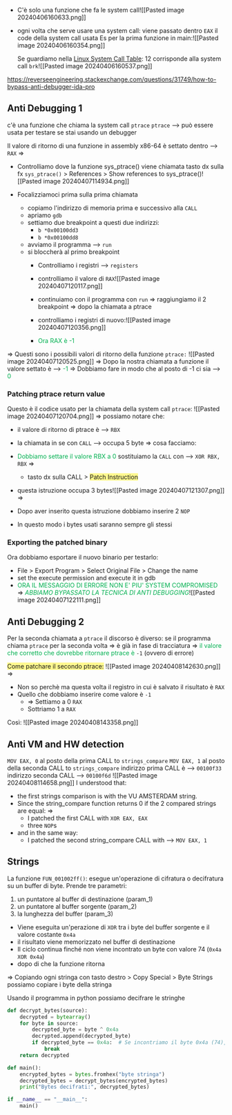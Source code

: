 - C'è solo una funzione che fa le system call![[Pasted image 20240406160633.png]]
- ogni volta che serve usare una system call:
  viene passato dentro `EAX` il code della system call usata
	Es per la prima funzione in main:![[Pasted image 20240406160354.png]]

	Se guardiamo nella  [Linux System Call Table](https://chromium.googlesource.com/chromiumos/docs/+/master/constants/syscalls.md#linux-system-call-table):
	12 corrisponde alla system call `brk`![[Pasted image 20240406160537.png]]


https://reverseengineering.stackexchange.com/questions/31749/how-to-bypass-anti-debugger-ida-pro


## Anti Debugging 1
c'è una funzione che chiama la system call `ptrace`
`ptrace` -->   può essere usata per testare se stai usando un debugger

Il valore di ritorno di una funzione in assembly x86-64 è settato dentro -->  `RAX`
=>
- Controlliamo dove la funzione sys_ptrace() viene chiamata
  tasto dx sulla fx `sys_ptrace()` > References > Show references to sys_ptrace()![[Pasted image 20240407114934.png]]

- Focalizziamoci prima sulla prima chiamata
	- copiamo l'indirizzo di memoria prima e successivo alla `CALL`
	- apriamo `gdb`
	- settiamo due breakpoint a questi due indirizzi:
		- `b *0x00100dd3`
		- `b *0x00100dd8` 
	- avviamo il programma -->  `run`
	- si bloccherà al primo breakpoint
		- Controlliamo i registri -->  `registers`
		- controlliamo il valore di `RAX`![[Pasted image 20240407120117.png]]
		- continuiamo con il programma con `run`      =>  raggiungiamo il 2 breakpoint
		  =>
		  dopo la chiamata a ptrace
		- controlliamo i registri di nuovo:![[Pasted image 20240407120356.png]]
		  
		- <span style="color:#00b050">Ora RAX è -1</span>

=>
Questi sono i possibili valori di ritorno della funzione `ptrace:`
![[Pasted image 20240407120525.png]]
=>
Dopo la nostra chiamata a funzione il valore settato è -->  <span style="color:#00b050">-1</span> 
=>
Dobbiamo fare in modo che al posto di -1 ci sia -->  <span style="color:#00b050">0</span>

### Patching ptrace return value
Questo è il codice usato per la chiamata della system call `ptrace`:
![[Pasted image 20240407120704.png]]
=>
possiamo notare che:
- il valore di ritorno di ptrace è -->  `RBX`  
- la chiamata in se con `CALL` -->  occupa 5 byte
=>
cosa facciamo:
- <span style="color:#00b050">Dobbiamo settare il valore RBX a 0</span>
  sostituiamo la `CALL` con -->  `XOR RBX, RBX`
  =>
	- tasto dx sulla CALL > <span style="background:#fff88f">Patch Instruction</span> 
- questa istruzione occupa 3 bytes![[Pasted image 20240407121307.png]]
  =>
- Dopo aver inserito questa istruzione dobbiamo inserire 2 `NOP`

- In questo modo i bytes usati saranno sempre gli stessi

### Exporting the patched binary
Ora dobbiamo esportare il nuovo binario per testarlo:
- File > Export Program > Select Original File > Change the name
- set the execute permission and execute it in gdb
- <span style="color:#00b050">ORA IL MESSAGGIO DI ERRORE NON E' PIU' SYSTEM COMPROMISED</span>
  =>
  _<span style="color:#00b050">ABBIAMO BYPASSATO LA TECNICA DI ANTI DEBUGGING</span>_![[Pasted image 20240407122111.png]]

## Anti Debugging 2
Per la seconda chiamata a `ptrace` il discorso è diverso:
se il programma chiama `ptrace` per la seconda volta
=>
è già in fase di tracciatura  =>  <span style="color:#00b050"> il valore che corretto che dovrebbe ritornare ptrace è</span> `-1`
                           (ovvero di errore)
                           
<span style="background:#fff88f"> Come patchare il secondo ptrace:</span>
![[Pasted image 20240408142630.png]]
=>
- Non so perchè ma questa volta il registro in cui è salvato il risultato è `RAX`
- Quello che dobbiamo inserire come valore è `-1`
	- => Settiamo a 0 `RAX`
	- Sottriamo 1 a `RAX`
	  
Così:
![[Pasted image 20240408143358.png]]
## Anti VM and HW detection 

`MOV EAX, 0` al posto della prima CALL to `strings_compare`
`MOV EAX, 1` al posto della seconda CALL to `strings_compare`
indirizzo prima CALL è -->  `00100f33`  
indirizzo seconda CALL -->  `00100f6d`
![[Pasted image 20240408114658.png]]
I understood that:
- the first strings comparison is with the VU AMSTERDAM string. 
- Since the string_compare function returns 0 if the 2 compared strings are equal:
  =>
	-  I patched the first CALL with `XOR EAX, EAX`
	- three `NOP`s 
- and in the same way:
	- I patched the second string_compare CALL with -->  `MOV EAX, 1`

## Strings
La funzione `FUN_001002ff()`:
esegue un'operazione di cifratura o decifratura su un buffer di byte.
Prende tre parametri: 
1) un puntatore al buffer di destinazione (param_1)
2) un puntatore al buffer sorgente (param_2)
3) la lunghezza del buffer (param_3)

- Viene eseguita un'perazione di `XOR` tra i byte del buffer sorgente e il valore costante `0x4a`
- il risultato viene memorizzato nel buffer di destinazione
- Il ciclo continua finché non viene incontrato un byte con valore 74 (`0x4a XOR 0x4a`)
- dopo di che la funzione ritorna

=>
Copiando ogni stringa con tasto destro > Copy Special > Byte Strings possiamo copiare i byte della stringa

Usando il programma in python possiamo decifrare le stringhe

```python
def decrypt_bytes(source):
    decrypted = bytearray()
    for byte in source:
        decrypted_byte = byte ^ 0x4a
        decrypted.append(decrypted_byte)
        if decrypted_byte == 0x4a:  # Se incontriamo il byte 0x4a (74), termina la decifrazione
            break
    return decrypted

def main():
    encrypted_bytes = bytes.fromhex("byte stringa")
    decrypted_bytes = decrypt_bytes(encrypted_bytes)
    print("Bytes decifrati:", decrypted_bytes)

if __name__ == "__main__":
    main()
```
